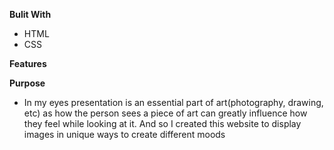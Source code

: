 
**Bulit With**
- HTML
- CSS

**Features**

**Purpose**
- In my eyes presentation is an essential part of art(photography, drawing, etc) as how the person sees a piece of art can greatly influence how they feel while looking at it.
And so I created this website to display images in unique ways to create different moods